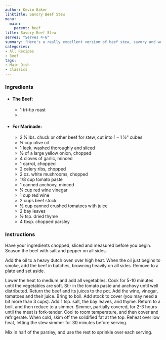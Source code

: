 ```yaml
---
author: Kevin Baker
linktitle: Savory Beef Stew
menu:
  main:
    parent: beef
title: Savory Beef Stew
serves: "Serves 4-6"
summary: "Here's a really excellent version of beef stew, savory and well-balanced, comforting but delicious enough for company."
categories:
- All Recipes
- Beef
tags:
- Main Dish
- Classics
---
```

### Ingredients

<div class="ingredient-list">

* #### The Beef:
  * 1 tri-tip roast
  *   
* #### For Marinade:
  * 2 ½ lbs. chuck or other beef for stew, cut into 1 – 1 ½" cubes  
  * ¼ cup olive oil  
  * 1 leek, washed thoroughly and sliced  
  * ½ of a large yellow onion, chopped  
  * 4 cloves of garlic, minced  
  * 1 carrot, chopped  
  * 2 celery ribs, chopped  
  * 2 oz. white mushrooms, chopped  
  * 1/8 cup tomato paste  
  * 1 canned anchovy, minced  
  * ¼ cup red wine vinegar   
  * 1 cup red wine  
  * 2 cups beef stock  
  * ½ cup canned crushed tomatoes with juice  
  * 2 bay leaves  
  * ½ tsp. dried thyme   
  * 4 tbsp. chopped parsley  

</div>

### Instructions
Have your ingredients chopped, sliced and measured before you begin. Season the beef with salt and pepper on all sides.

Add the oil to a heavy dutch oven over high heat. When the oil just begins to smoke, add the beef in batches, browning heavily on all sides.  Remove to a plate and set aside.

Lower the heat to medium and add all vegetables. Cook for 5-10 minutes until the vegetables are soft. Stir in the tomato paste and anchovy until well distributed.  Return the beef and its juices to the pot. Add the wine, vinegar, tomatoes and their juice. Bring to boil.  Add stock to cover (you may need a bit more than 3 cups).  Add 1 tsp. salt, the bay leaves, and thyme. Return to a boil, and then reduce to a simmer. Simmer, partially covered, for 2-3 hours until the meat is fork-tender. Cool to room temperature, and then cover and refrigerate. When cold, skim off the solidified fat at the top. Reheat over low heat, letting the stew simmer for 30 minutes before serving. 

Mix in half of the parsley, and use the rest to sprinkle over each serving.
